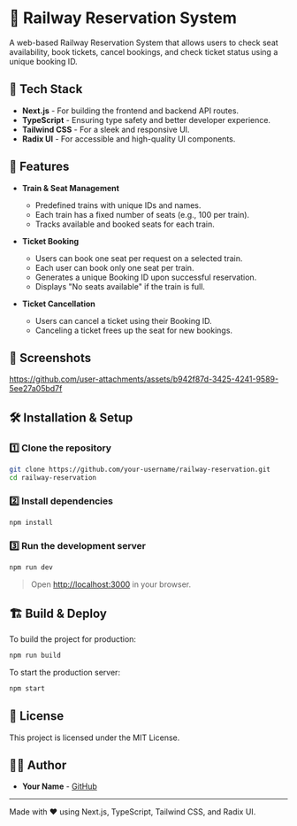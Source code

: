 # 🚆 Railway Reservation System

A web-based Railway Reservation System that allows users to check seat availability, book tickets, cancel bookings, and check ticket status using a unique booking ID.

## 🚀 Tech Stack
- **Next.js** - For building the frontend and backend API routes.
- **TypeScript** - Ensuring type safety and better developer experience.
- **Tailwind CSS** - For a sleek and responsive UI.
- **Radix UI** - For accessible and high-quality UI components.

## 🎯 Features
- **Train & Seat Management**
  - Predefined trains with unique IDs and names.
  - Each train has a fixed number of seats (e.g., 100 per train).
  - Tracks available and booked seats for each train.

- **Ticket Booking**
  - Users can book one seat per request on a selected train.
  - Each user can book only one seat per train.
  - Generates a unique Booking ID upon successful reservation.
  - Displays "No seats available" if the train is full.

- **Ticket Cancellation**
  - Users can cancel a ticket using their Booking ID.
  - Canceling a ticket frees up the seat for new bookings.

## 📸 Screenshots



https://github.com/user-attachments/assets/b942f87d-3425-4241-9589-5ee27a05bd7f


## 🛠 Installation & Setup
### 1️⃣ Clone the repository
```sh
git clone https://github.com/your-username/railway-reservation.git
cd railway-reservation
```

### 2️⃣ Install dependencies
```sh
npm install
```

### 3️⃣ Run the development server
```sh
npm run dev
```
> Open [http://localhost:3000](http://localhost:3000) in your browser.

## 🏗 Build & Deploy
To build the project for production:
```sh
npm run build
```
To start the production server:
```sh
npm start
```

## 📜 License
This project is licensed under the MIT License.

## 👨‍💻 Author
- **Your Name** - [GitHub](https://github.com/your-username)

---
Made with ❤️ using Next.js, TypeScript, Tailwind CSS, and Radix UI.

